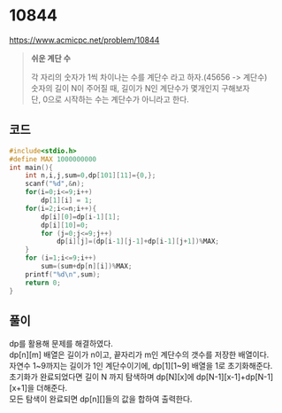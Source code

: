 # 10844
https://www.acmicpc.net/problem/10844
> **<p>쉬운 계단 수</p>**
> 각 자리의 숫자가 1씩 차이나는 수를 계단수 라고 하자.(45656 -> 계단수)<br>
> 숫자의 길이 N이 주어질 때, 길이가 N인 계단수가 몇개인지 구해보자<br>
> 단, 0으로 시작하는 수는 계단수가 아니라고 한다.<br>

## 코드
```c
#include<stdio.h>
#define MAX 1000000000
int main(){
    int n,i,j,sum=0,dp[101][11]={0,};
    scanf("%d",&n);
    for(i=0;i<=9;i++) 
        dp[1][i] = 1;
    for(i=2;i<=n;i++){
        dp[i][0]=dp[i-1][1];
        dp[i][10]=0;
        for (j=0;j<=9;j++)
            dp[i][j]=(dp[i-1][j-1]+dp[i-1][j+1])%MAX;
    }
    for (i=1;i<=9;i++)
        sum=(sum+dp[n][i])%MAX;
    printf("%d\n",sum);
    return 0;
}
```

## 풀이
dp를 활용해 문제를 해결하였다.<br>
dp[n][m] 배열은 길이가 n이고, 끝자리가 m인 계단수의 갯수를 저장한 배열이다.<br>
자연수 1~9까지는 길이가 1인 계단수이기에, dp[1][1~9] 배열을 1로 초기화해준다.<br>
초기화가 완료되었다면 길이 N 까지 탐색하며 dp[N][x]에 dp[N-1][x-1]+dp[N-1][x+1]을 더해준다.<br>
모든 탐색이 완료되면 dp[n][]들의 값을 합하여 출력한다.<br>